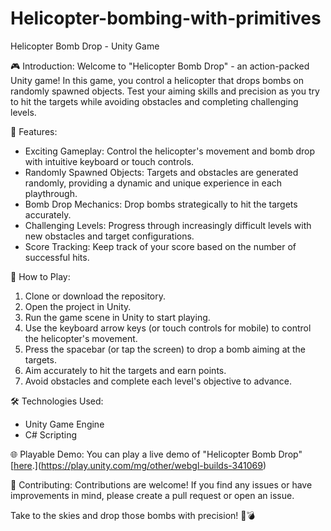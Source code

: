 # Helicopter-bombing-with-primitives
Helicopter Bomb Drop - Unity Game

🎮 Introduction:
Welcome to "Helicopter Bomb Drop" - an action-packed Unity game! In this game, you control a helicopter that drops bombs on randomly spawned objects. Test your aiming skills and precision as you try to hit the targets while avoiding obstacles and completing challenging levels.

🚁 Features:
- Exciting Gameplay: Control the helicopter's movement and bomb drop with intuitive keyboard or touch controls.
- Randomly Spawned Objects: Targets and obstacles are generated randomly, providing a dynamic and unique experience in each playthrough.
- Bomb Drop Mechanics: Drop bombs strategically to hit the targets accurately.
- Challenging Levels: Progress through increasingly difficult levels with new obstacles and target configurations.
- Score Tracking: Keep track of your score based on the number of successful hits.

📝 How to Play:
1. Clone or download the repository.
2. Open the project in Unity.
3. Run the game scene in Unity to start playing.
4. Use the keyboard arrow keys (or touch controls for mobile) to control the helicopter's movement.
5. Press the spacebar (or tap the screen) to drop a bomb aiming at the targets.
6. Aim accurately to hit the targets and earn points.
7. Avoid obstacles and complete each level's objective to advance.

🛠️ Technologies Used:
- Unity Game Engine
- C# Scripting

🌐 Playable Demo:
You can play a live demo of "Helicopter Bomb Drop" [[here](add_live_demo_link).](https://play.unity.com/mg/other/webgl-builds-341069)

🤝 Contributing:
Contributions are welcome! If you find any issues or have improvements in mind, please create a pull request or open an issue.

Take to the skies and drop those bombs with precision! 🚁💣

